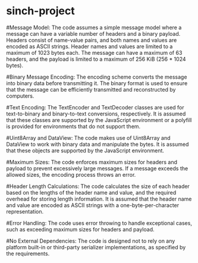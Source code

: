 # sinch-project
#Message Model: 
The code assumes a simple message model where a message can have a variable number of headers and a binary payload. 
Headers consist of name-value pairs, and both names and values are encoded as ASCII strings. 
Header names and values are limited to a maximum of 1023 bytes each. The message can have a maximum of 63 headers, and the payload is 
limited to a maximum of 256 KiB (256 * 1024 bytes).

#Binary Message Encoding: 
The encoding scheme converts the message into binary data before transmitting it. The binary format is used to ensure that the message 
can be efficiently transmitted and reconstructed by computers.

#Text Encoding: 
The TextEncoder and TextDecoder classes are used for text-to-binary and binary-to-text conversions, respectively. 
It is assumed that these classes are supported by the JavaScript environment or a polyfill is provided for environments that do not support them.

#Uint8Array and DataView: 
The code makes use of Uint8Array and DataView to work with binary data and manipulate the bytes. It is assumed that these objects 
are supported by the JavaScript environment.

#Maximum Sizes: 
The code enforces maximum sizes for headers and payload to prevent excessively large messages. If a message exceeds the allowed sizes, 
the encoding process throws an error.

#Header Length Calculations: 
The code calculates the size of each header based on the lengths of the header name and value, and the required overhead for storing 
length information. It is assumed that the header name and value are encoded as ASCII strings with a one-byte-per-character representation.

#Error Handling: 
The code uses error throwing to handle exceptional cases, such as exceeding maximum sizes for headers and payload.

#No External Dependencies: 
The code is designed not to rely on any platform built-in or third-party serializer implementations, as specified by the requirements.
